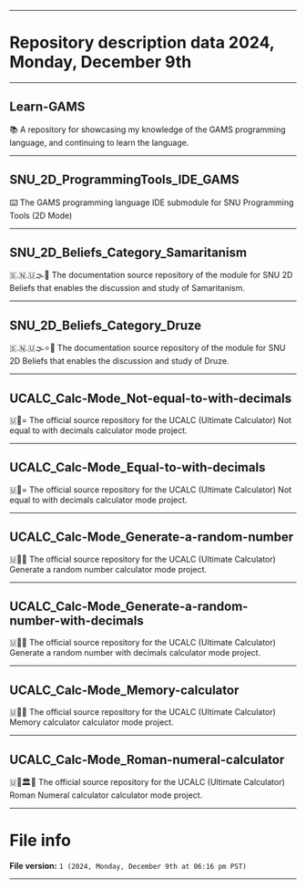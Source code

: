 
***

# Repository description data 2024, Monday, December 9th

---

## Learn-GAMS

📚️ A repository for showcasing my knowledge of the GAMS programming language, and continuing to learn the language. 

---

## SNU_2D_ProgrammingTools_IDE_GAMS

⌨️ The GAMS programming language IDE submodule for SNU Programming Tools (2D Mode)

---

## SNU_2D_Beliefs_Category_Samaritanism

🇸.🇳.🇺🌫️📖️ The documentation source repository of the module for SNU 2D Beliefs that enables the discussion and study of Samaritanism. 

---

## SNU_2D_Beliefs_Category_Druze

🇸.🇳.🇺🌫️⭐️📖️ The documentation source repository of the module for SNU 2D Beliefs that enables the discussion and study of Druze. 

---

## UCALC_Calc-Mode_Not-equal-to-with-decimals

🇺🧮️= The official source repository for the UCALC (Ultimate Calculator) Not equal to with decimals calculator mode project. 

---

## UCALC_Calc-Mode_Equal-to-with-decimals

🇺🧮️= The official source repository for the UCALC (Ultimate Calculator) Not equal to with decimals calculator mode project. 

---

## UCALC_Calc-Mode_Generate-a-random-number

🇺🧮️🎲️ The official source repository for the UCALC (Ultimate Calculator) Generate a random number calculator mode project. 

---

## UCALC_Calc-Mode_Generate-a-random-number-with-decimals

🇺🧮️🎲️ The official source repository for the UCALC (Ultimate Calculator) Generate a random number with decimals calculator mode project. 

---

## UCALC_Calc-Mode_Memory-calculator

🇺🧮️💽️ The official source repository for the UCALC (Ultimate Calculator) Memory calculator calculator mode project. 

---

## UCALC_Calc-Mode_Roman-numeral-calculator

🇺🧮️🏛️🔢️ The official source repository for the UCALC (Ultimate Calculator) Roman Numeral calculator calculator mode project. 

***

# File info

**File version:** `1 (2024, Monday, December 9th at 06:16 pm PST)`

***


